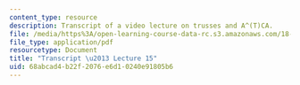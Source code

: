 ```yaml
---
content_type: resource
description: Transcript of a video lecture on trusses and A^(T)CA.
file: /media/https%3A/open-learning-course-data-rc.s3.amazonaws.com/18-085-computational-science-and-engineering-i-fall-2008/68abcad4b22f2076e6d10240e91805b6_18-085F08-L15.pdf
file_type: application/pdf
resourcetype: Document
title: "Transcript \u2013 Lecture 15"
uid: 68abcad4-b22f-2076-e6d1-0240e91805b6
---
```

